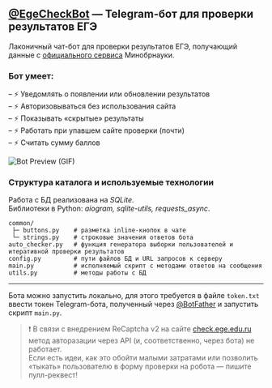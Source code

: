 ## [@EgeCheckBot](t.me/EgeCheckBot) — Telegram-бот для проверки результатов ЕГЭ

Лаконичный чат-бот для проверки результатов ЕГЭ, получающий данные с [официального сервиса](check.ege.edu.ru) Минобрнауки.



### Бот умеет:  
– ⚡ Уведомлять о появлении или обновлении результатов  
– ⚡ Авторизовываться без использования сайта  
– ⚡ Показывать «скрытые» результаты  
– ⚡ Работать при упавшем сайте проверки (почти)  
– ⚡ Считать сумму баллов

![Bot Preview (GIF)](https://manokh.com/images/ege-video.gif)


### Структура каталога и используемые технологии

Работа с БД реализована на _SQLite_.  
Библиотеки в Python: _aiogram, sqlite-utils, requests_async_.

    common/
     ├─ buttons.py    # разметка inline-кнопок в чате
     └─ strings.py    # строковые значения ответов бота
    auto_checker.py   # функция генератора выборки пользователей и итеративной проверки результатов
    config.py         # пути файлов БД и URL запросов к серверу
    main.py           # исполняемый скрипт с методами ответов на сообщения
    utils.py          # методы работы с БД
---

Бота можно запустить локально, для этого требуется в файле `token.txt` ввести токен Telegram-бота, полученный через [@BotFather](t.me/BotFather) и запустить скрипт `main.py`.

> ❗  В связи с внедрением ReCaptcha v2 на сайте [check.ege.edu.ru](check.ege.edu.ru) метод авторазации через API (и, соответственно, через бота) не работает.  
> Если есть идеи, как это обойти малыми затратами или позволить «тыкать» пользователю в форму проверки на робота — пишите пулл-реквест!
